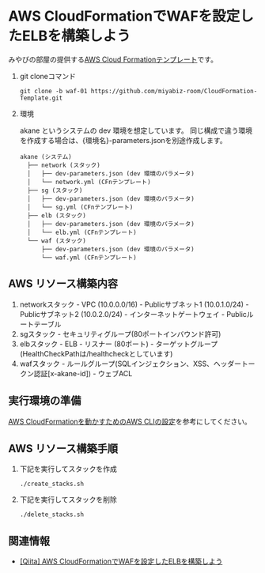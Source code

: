 # AWS CloudFormationでWAFを設定したELBを構築しよう
みやびの部屋の提供する[AWS Cloud Formationテンプレート](https://github.com/miyabiz-room/CloudFormation-Template/tree/main)です。

1.  git cloneコマンド

    ```
    git clone -b waf-01 https://github.com/miyabiz-room/CloudFormation-Template.git
    ```

2.  環境

    akane というシステムの dev 環境を想定しています。
    同じ構成で違う環境を作成する場合は、{環境名}-parameters.jsonを別途作成します。

    ```
    akane (システム)
      ├── network (スタック)
      │   ├── dev-parameters.json (dev 環境のパラメータ)
      │   └── network.yml (CFnテンプレート)
      ├── sg (スタック)
      │   ├── dev-parameters.json (dev 環境のパラメータ)
      │   └── sg.yml (CFnテンプレート)
      ├── elb (スタック)
      │   ├── dev-parameters.json (dev 環境のパラメータ)
      │   └── elb.yml (CFnテンプレート)
      └── waf (スタック)
          ├── dev-parameters.json (dev 環境のパラメータ)
          └── waf.yml (CFnテンプレート)
    ```

## AWS リソース構築内容
  1. networkスタック
    - VPC (10.0.0.0/16)
    - Publicサブネット1 (10.0.1.0/24)
    - Publicサブネット2 (10.0.2.0/24)
    - インターネットゲートウェイ
    - Publicルートテーブル
  2. sgスタック
    - セキュリティグループ(80ポートインバウンド許可)
  3. elbスタック
    - ELB
    - リスナー (80ポート)
    - ターゲットグループ (HealthCheckPathは/healthcheckとしています)
  4. wafスタック
    - ルールグループ(SQLインジェクション、XSS、ヘッダートークン認証[x-akane-id])
    - ウェブACL

## 実行環境の準備
[AWS CloudFormationを動かすためのAWS CLIの設定](https://qiita.com/miyabiz/items/fed11796f0ea2b7608f4)を参考にしてください。

## AWS リソース構築手順
1.  下記を実行してスタックを作成

    ```
    ./create_stacks.sh
    ```

2.  下記を実行してスタックを削除

    ```
    ./delete_stacks.sh
    ```

## 関連情報
  - [[Qiita] AWS CloudFormationでWAFを設定したELBを構築しよう](https://qiita.com/miyabiz/items/9b5da901601e947114ec)